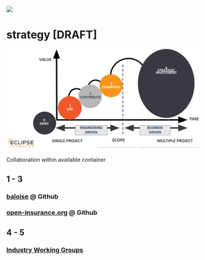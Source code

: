 ![](https://upload.wikimedia.org/wikipedia/commons/thumb/8/81/Icon_DINA_Schwerpunkte_Parldigi_04_Open_Access_Farbig.svg/200px-Icon_DINA_Schwerpunkte_Parldigi_04_Open_Access_Farbig.svg.png)

# strategy [DRAFT]

![Maturity Model](../../arc42/images/os-maturity-model.png)

Collaboration within available container

## 1 - 3

### [baloise](https://github.com/baloise) @ Github

### [open-insurance.org](https://github.com/open-insurance) @ Github

## 4 - 5

### [Industry Working Groups](https://www.eclipse.org/org/workinggroups/)
